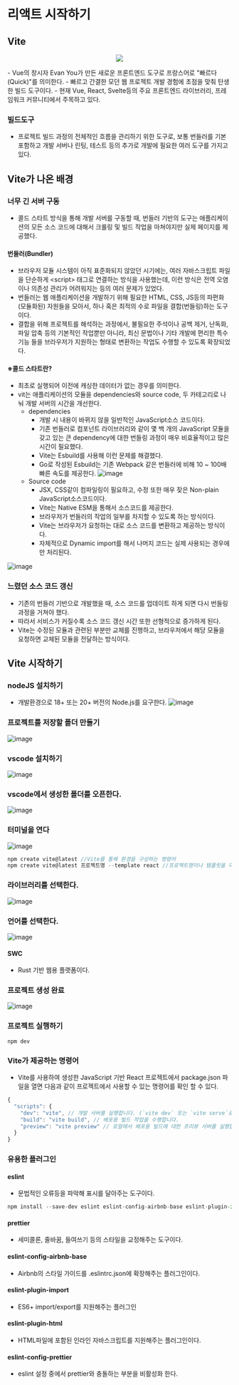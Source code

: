 # 리액트 시작하기
## Vite
<p align="center">
  <img src="img/vite.png">
</p>
- Vue의 창시자 Evan You가 만든 새로운 프론트엔드 도구로 프랑스어로 "빠르다(Quick)"를 의미한다.
- 빠르고 간결한 모던 웹 프로젝트 개발 경험에 초점을 맞춰 탄생한 빌드 도구이다.
- 현재 Vue, React, Svelte등의 주요 프론트엔드 라이브러리, 프레임워크 커뮤니티에서 주목하고 있다.

### 빌드도구
- 프로젝트 빌드 과정의 전체적인 흐름을 관리하기 위한 도구로, 보통 번들러를 기본 포함하고 개발 서버나 린팅, 테스트 등의 추가로 개발에 필요한 여러 도구를 가지고 있다.

## Vite가 나온 배경
### 너무 긴 서버 구동
- 콜드 스타트 방식을 통해 개발 서버를 구동할 때, 번들러 기반의 도구는 애플리케이션의 모든 소스 코드에 대해서 크롤링 및 빌드 작업을 마쳐야지만 실제 페이지를 제공했다.

#### 번들러(Bundler)
- 브라우저 모듈 시스템이 아직 표준화되지 않았던 시기에는, 여러 자바스크립트 파일을 단순하게 \<script\> 태그로 연결하는 방식을 사용했는데, 이런 방식은 전역 오염이나 의존성 관리가 어려워지는 등의 여러 문제가 있었다.
- 번들러는 웹 애플리케이션을 개발하기 위해 필요한 HTML, CSS, JS등의 파편화(모듈화된) 자원들을 모아서, 하나 혹은 최적의 수로 파일을 결합(번들링)하는 도구이다.
- 결합을 위해 프로젝트를 해석하는 과정에서, 불필요한 주석이나 공백 제거, 난독화, 파일 압축 등의 기본적인 작업뿐만 아니라, 최신 문법이나 기타 개발에 편리한 특수 기능 들을 브라우저가 지원하는 형태로 변환하는 작업도 수행할 수 있도록 확장되었다.

#### ※콜드 스타트란?
- 최초로 실행되어 이전에 캐싱한 데이터가 없는 경우를 의미한다.
- vit는 애플리케이션의 모듈을 dependencies와 source code, 두 카테고리로 나눠 개발 서버의 시간을 개선한다.
  - dependencies
    - 개발 시 내용이 바뀌지 않을 일반적인 JavaScript소스 코드이다.
    - 기존 번들러로 컴포넌트 라이브러리와 같이 몇 백 개의 JavaScript 모듈을 갖고 있는 큰 dependency에 대한 번들링 과정이 매우 비효율적이고 많은 시간이 필요했다.
    - Vite는 Esbuild를 사용해 이런 문제를 해결했다.
    - Go로 작성된 Esbuild는 기존 Webpack 같은 번들러에 비해 10 ~ 100배 빠른 속도를 제공한다.
![image](img/speed.png)
  - Source code
    - JSX, CSS같이 컴파일링이 필요하고, 수정 또한 매우 잦은 Non-plain JavaScript소스코드이다.
    - Vite는 Native ESM을 통해서 소스코드를 제공한다.
    - 브라우저가 번들러의 작업의 일부를 차지할 수 있도록 하는 방식이다.
    - Vite는 브라우저가 요청하는 대로 소스 코드를 변환하고 제공하는 방식이다.
    - 자체적으로 Dynamic import를 해서 나머지 코드는 실제 사용되는 경우에만 처리된다.

![image](img/nativeESM.png)

### 느렸던 소스 코드 갱신
- 기존의 번들러 기반으로 개발했을 때, 소스 코드를 업데이트 하게 되면 다시 번들링 과정을 거쳐야 했다.
- 따라서 서비스가 커질수록 소스 코드 갱신 시간 또한 선형적으로 증가하게 된다.
- Vite는 수정된 모듈과 관련된 부분만 교체를 진행하고, 브라우저에서 해당 모듈을 요청하면 교체된 모듈을 전달하는 방식이다.

## Vite 시작하기

### nodeJS 설치하기
- 개발환경으로 18+ 또는 20+ 버전의 Node.js를 요구한다.
![image](img/install_node.png)

### 프로젝트를 저장할 폴더 만들기
![image](img/makedir.png)

### vscode 설치하기
![image](img/install_vscode.png)

### vscode에서 생성한 폴더를 오픈한다.
![image](img/openfolder.png)

### 터미널을 연다
![image](img/openterminal.png)

```js
npm create vite@latest //Vite를 통해 환경을 구성하는 명령어
npm create vite@latest 프로젝트명 --template react //프로젝트명이나 템플릿을 미리 지정할 수 있다.
```

### 라이브러리를 선택한다.
![image](img/select_framework.png)

### 언어를 선택한다.
![image](img/selectLanguage.png)

#### SWC
- Rust 기반 웹용 플랫폼이다.

### 프로젝트 생성 완료
![image](img/make_project.png)

### 프로젝트 실행하기
```node
npm dev
```

### Vite가 제공하는 명령어
- Vite를 사용하여 생성한 JavaScript 기반 React 프로젝트에서 package.json 파일을 열면 다음과 같이 프로젝트에서 사용할 수 있는 명령어를 확인 할 수 있다.
```js
{
  "scripts": {
    "dev": "vite", // 개발 서버를 실행합니다. (`vite dev` 또는 `vite serve`로도 시작이 가능합니다.)
    "build": "vite build", // 배포용 빌드 작업을 수행합니다.
    "preview": "vite preview" // 로컬에서 배포용 빌드에 대한 프리뷰 서버를 실행합니다.
  }
}
```

### 유용한 플러그인
#### eslint
- 문법적인 오류등을 파악해 표시를 달아주는 도구이다.
```js
npm install --save-dev eslint eslint-config-airbnb-base eslint-plugin-import eslint-plugin-html eslint-config-prettier
```
#### prettier
- 세미콜론, 줄바꿈, 들여쓰기 등의 스타일을 교정해주는 도구이다.

#### eslint-config-airbnb-base
- Airbnb의 스타일 가이드를 .eslintrc.json에 확장해주는 플러그인이다.

#### eslint-plugin-import
- ES6+ import/export를 지원해주는 플러그인

#### eslint-plugin-html
- HTML파일에 포함된 인라인 자바스크립트를 지원해주는 플러그인이다.

#### eslint-config-prettier
- eslint 설정 중에서 prettier와 충돌하는 부분을 비활성화 한다.